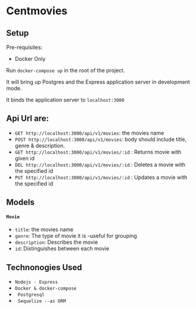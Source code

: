 # Centmovies

## Setup

Pre-requisites:

- Docker Only


Run `docker-compose up` in the root of the project.

It will bring up Postgres and the Express application server in development mode.

It binds the application server to `localhost:3000`

## Api Url are:
- `GET http://localhost:3000/api/v1/movies`: the movies name
- `POST http://localhost:3000/api/v1/movies`: body should include title, genre & description.
- `GET http://localhost:3000/api/v1/movies/:id` : Returns movie with given id
- `DEL http://localhost:3000/api/v1/movies/:id` : Deletes a movie with the specified id
- `PUT http://localhost:3000/api/v1/movies/:id` : Updates a movie with the specified id

## Models

#### `Movie`
- `title`: the movies name
- `genre`: The type of movie it is -useful for grouping
- `description`: Describes the movie 
- `id`: Distinguishes between each movie 

## Technonogies Used

- `Nodejs - Express`
- `Docker & docker-compose`
- ` Postgresql`
- ` Sequelize --as ORM`